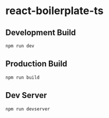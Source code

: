 # react-boilerplate-ts

## Development Build

``
npm run dev
``

## Production Build

``
npm run build
``

## Dev Server

``
npm run devserver
``
